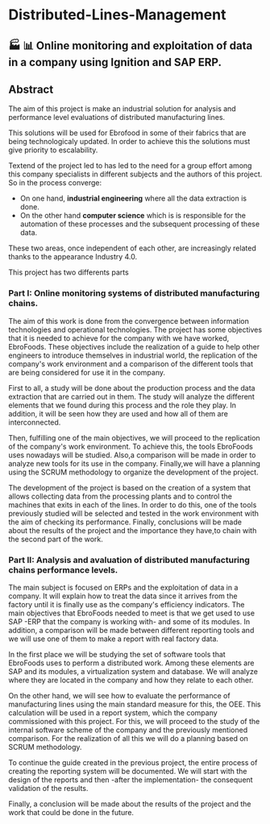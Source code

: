 # Distributed-Lines-Management

:factory: :bar_chart: Online monitoring and exploitation of data in a company using Ignition and SAP ERP.
---

## Abstract
The aim of this project is make an industrial solution for analysis and performance level evaluations of distributed manufacturing lines. 

This solutions will be used for Ebrofood in some of their fabrics that are being technologicaly updated. In order to achieve this the solutions must give priority to escalability.

Textend of the project led to has led to the need for a group effort among this company specialists
in different subjects and the authors of this project. So in the process converge: 
- On one hand, **industrial engineering** where all the data extraction is done.
- On the other hand **computer science** which is is responsible for the automation of these processes and the subsequent processing of these data.

These two areas, once independent of each other, are increasingly related thanks to the appearance
Industry 4.0.

This project has two differents parts

### Part I: Online monitoring systems of distributed manufacturing chains.
The aim of this work is done from the convergence between information technologies and operational technologies. The project has some objectives that it is needed to achieve for the company with we have worked, EbroFoods. These objectives include the realization of a guide to help other engineers to introduce themselves in industrial world, the replication of the company's work environment and a comparison of the different tools that are being considered
for use it in the company.

First to all, a study will be done about the production process and the data extraction that are carried out in them. The study will analyze the different elements that we found during this process and the role they play. In addition, it will be seen how they are used and how all of them are interconnected.

Then, fulfilling one of the main objectives, we will proceed to the replication of the company's work environment. To achieve this, the tools EbroFoods uses nowadays will be studied. Also,a comparison will be made in order to analyze new tools for its use in the company. Finally,we will have a planning using the SCRUM methodology to organize the development of the project.

The development of the project is based on the creation of a system that allows collecting data from the processing plants and to control the machines that exits in each of the lines. In order to do this, one of the tools previously studied will be selected and tested in the work environment with the aim of checking its performance. Finally, conclusions will be made about the results of the project and the importance they have,to chain with the second part of the work.

### Part II: Analysis and avaluation of distributed manufacturing chains performance levels.
The main subject is focused on ERPs and the exploitation of data in a company. It will explain how to treat the data since it arrives from the factory until it is finally use as the company's efficiency indicators. The main objectives that EbroFoods needed to meet is that we get used to use SAP -ERP that the company is working with- and
some of its modules. In addition, a comparison will be made between different reporting tools and we will use one of them to make a report with real factory data.

In the first place we will be studying the set of software tools that EbroFoods uses to perform a distributed work. Among these elements are SAP and its modules, a virtualization system and database. We will analyze where they are located in the company and how they relate to each other.

On the other hand, we will see how to evaluate the performance of manufacturing lines using the main standard measure for this, the OEE. This calculation will be used in a report system, which the company commissioned with this project. For this, we will proceed to the study of the internal software scheme of the company and the previously mentioned comparison. For the realization of all this we will do a planning based on SCRUM methodology.

To continue the guide created in the previous project, the entire process of creating the reporting system will be documented. We will start with the design of the reports and then -after the implementation- the consequent validation of the results.

Finally, a conclusion will be made about the results of the project and the work that could be
done in the future.
